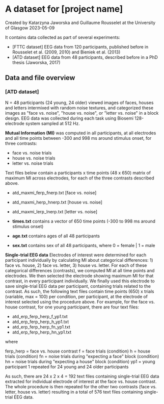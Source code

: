 # A dataset for [project name]

Created by Katarzyna Jaworska and Guillaume Rousselet 
at the University of Glasgow
2023-05-09

It contains data collected as part of several experiments:
- [FTTC dataset] EEG data from 120 participants, published before in Rousselet et al. (2009, 2010)
and Bieniek et al. (2013)
- [ATD dataset] EEG data from 48 participants, described before in a PhD thesis (Jaworska, 2017)

## Data and file overview
### [ATD dataset]
N = 48 participants (24 young, 24 older) viewed images of faces, houses and letters intermixed with random noise textures, 
and categorized these images as "face vs. noise", "house vs. noise", or "letter vs. noise" in a block design.
EEG data was collected during each task using Biosemi 128-electrode system sampled at 512 Hz.

**Mutual Information (MI)** was computed in all participants, at all electrodes and all time points 
between -300 and 998 ms around stimulus onset, for three contrasts:
- face vs. noise trials
- house vs. noise trials
- letter vs. noise trials 

Text files below contain a participants x time points (48 x 650) matrix of maximum MI across electrodes, 
for each of the three contrasts described above.
- atd_maxmi_ferp_fnerp.txt [face vs. noise]
- atd_maxmi_herp_hnerp.txt [house vs. noise]
- atd_maxmi_lerp_lnerp.txt [letter vs. noise]


- **times.txt** contains a vector of 650 time points (-300 to 998 ms around stimulus onset)
- **age.txt** contains ages of all 48 participants
- **sex.txt** contains sex of all 48 participants, where 0 = female | 1 = male

**Single-trial EEG data**
Electrodes of interest were determined for each participant individually by calculating MI about 
categorical differences: 1) face vs. house, 2) face vs. letter, 3) house vs. letter.
For each of these categorical differences (contrasts), we computed MI at all time points and electrodes. 
We then selected the electrode showing maximum MI for that contrast, in every participant individually.
We finally used this electrode to save single-trial EEG data per participant, containing trials related to the contrast.
As such, the following text files contain time points (650) x trials (variable, max = 100) per condition, per participant,
at the electrode of interest selected using the procedure above.
For example, for the face vs. house contrast, for one young participant, there are four text files:
- atd_erp_ferp_herp_f_yp1.txt
- atd_erp_ferp_herp_h_yp1.txt
- atd_erp_ferp_herp_fn_yp1.txt
- atd_erp_ferp_herp_hn_yp1.txt

where

ferp_herp = face vs. house contrast
f = face trials (condition)
h = house trials (condition)
fn = noise trials during "expecting a face" block (condition)
hn = noise trials during "expecting a house" block (condition)
yp1 = young participant 1 
repeated for 24 young and 24 older participants

As such, there are 24 x 2 x 4 = 192 text files containing single-trial EEG data extracted for individual electrode of interest
at the face vs. house contrast. The whole procedure is then repeated for the other two contrasts (face vs. letter, 
house vs. letter) resulting in a total of 576 text files containing single-trial EEG data.
